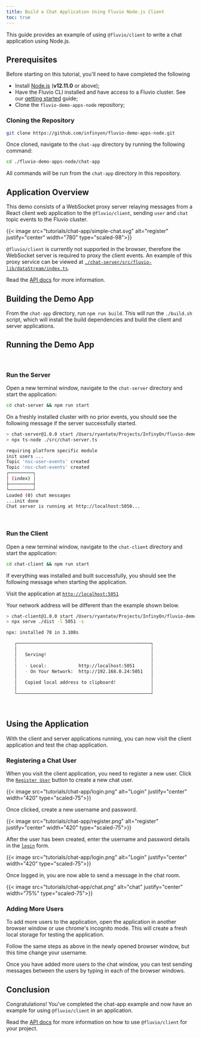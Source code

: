 ```yaml
---
title: Build a Chat Application Using Fluvio Node.js Client
toc: true
---
```



This guide provides an example of using `@fluvio/client` to write a chat application using Node.js.

## Prerequisites

Before starting on this tutorial, you'll need to have completed the following

- Install [Node.js](#check-nodejs) (**v12.11.0** or above);
- Have the Fluvio CLI installed and have access to a Fluvio cluster. See our [getting started] guide;
- Clone the `fluvio-demo-apps-node` repository;

[getting started]: /docs/getting-started

### Cloning the Repository

```bash
git clone https://github.com/infinyon/fluvio-demo-apps-node.git
```

Once cloned, navigate to the `chat-app` directory by running the following command:

```bash
cd ./fluvio-demo-apps-node/chat-app
```

All commands will be run from the `chat-app` directory in this repository.

## Application Overview

This demo consists of a WebSocket proxy server relaying messages from a React client web application to the `@fluvio/client`, sending `user` and `chat` topic events to the Fluvio cluster.

{{< image src="tutorials/chat-app/simple-chat.svg" alt="register" justify="center" width="780" type="scaled-98">}}


`@fluvio/client` is currently not supported in the browser, therefore the WebSocket server is required to proxy the client events. An example of this proxy service can be viewed at [`./chat-server/src/fluvio-lib/dataStream/index.ts`](https://github.com/infinyon/fluvio-demo-apps-node/blob/master/chat-app/chat-server/src/fluvio-lib/dataStreams/index.ts#L26).

Read the [API docs](https://infinyon.github.io/fluvio-client-node/) for more information.
<br/>

## Building the Demo App

From the `chat-app` directory, run `npm run build`. This will run the `./build.sh` script, which will install the build dependencies and build the client and server applications.
<br/>

## Running the Demo App

<br/>

### **Run the Server**

Open a new terminal window, navigate to the `chat-server` directory and start the application:

```bash
cd chat-server && npm run start
```

On a freshly installed cluster with no prior events, you should see the following message if the server successfully started.


```bash
> chat-server@1.0.0 start /Users/ryantate/Projects/InfinyOn/fluvio-demo-apps-node/chat-app/chat-server
> npx ts-node ./src/chat-server.ts

requiring platform specific module
init users ...
Topic 'nsc-user-events' created
Topic 'nsc-chat-events' created
┌─────────┐
│ (index) │
├─────────┤
└─────────┘
Loaded (0) chat messages
...init done
Chat server is running at http://localhost:5050...
```

<br/>

### **Run the Client**

Open a new terminal window, navigate to the `chat-client` directory and start the application:

```bash
cd chat-client && npm run start
```

If everything was installed and built successfully, you should see the following message when starting the application.

Visit the application at [`http://localhost:5051`](http://localhost:5051)

Your network address will be different than the example shown below.

```bash
> chat-client@1.0.0 start /Users/ryantate/Projects/InfinyOn/fluvio-demo-apps-node/chat-app/chat-client
> npx serve ./dist -l 5051 -s

npx: installed 78 in 3.108s

   ┌──────────────────────────────────────────────────┐
   │                                                  │
   │   Serving!                                       │
   │                                                  │
   │   - Local:            http://localhost:5051      │
   │   - On Your Network:  http://192.168.0.24:5051   │
   │                                                  │
   │   Copied local address to clipboard!             │
   │                                                  │
   └──────────────────────────────────────────────────┘


```
<br/>

## Using the Application

With the client and server applications running, you can now visit the client application and test the chap application.

### Registering a Chat User

When you visit the client application, you need to register a new user. Click the [`Register User`](http://localhost:5051/registerUser) button
to create a new chat user.

{{< image src="tutorials/chat-app/login.png" alt="Login" justify="center" width="420" type="scaled-75">}}

Once clicked, create a new username and password.

{{< image src="tutorials/chat-app/register.png" alt="register" justify="center" width="420" type="scaled-75">}}

After the user has been created, enter the username and password details in the [`login`](http://localhost:5051/login) form.

{{< image src="tutorials/chat-app/login.png" alt="Login" justify="center" width="420" type="scaled-75">}}

Once logged in, you are now able to send a message in the chat room.

{{< image src="tutorials/chat-app/chat.png" alt="chat" justify="center" width="75%" type="scaled-75">}}

### Adding More Users

To add more users to the application, open the application in another browser window or use chrome's incognito mode. This will create a fresh local storage for testing the application.

Follow the same steps as above in the newly opened browser window, but this time change your username.

Once you have added more users to the chat window, you can test sending messages between the users by typing in each of the browser windows.


## Conclusion

Congratulations! You've completed the chat-app example and now have an example for using `@fluvio/client` in an application.

Read the [API docs](https://infinyon.github.io/fluvio-client-node/) for more information on how to use `@fluvio/client` for your project.